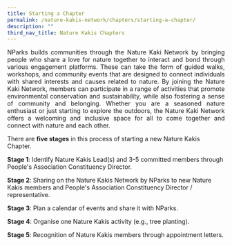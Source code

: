 ```yaml
---
title: Starting a Chapter
permalink: /nature-kakis-network/chapters/starting-a-chapter/
description: ""
third_nav_title: Nature Kakis Chapters
---
```

<section>
	<p align="justify">NParks builds communities through the Nature Kaki Network by bringing people who share a love for nature together to interact and bond through various engagement platforms. These can take the form of guided walks, workshops, and community events that are designed to connect individuals with shared interests and causes related to nature. By joining the Nature Kaki Network, members can participate in a range of activities that promote environmental conservation and sustainability, while also fostering a sense of community and belonging. Whether you are a seasoned nature enthusiast or just starting to explore the outdoors, the Nature Kaki Network offers a welcoming and inclusive space for all to come together and connect with nature and each other.<br>

There are <b>five stages</b> in this process of starting a new Nature Kakis Chapter. 

<b>Stage 1</b>: Identify Nature Kakis Lead(s) and 3-5 committed members through People's Association Constituency Director.

<b>Stage 2</b>: Sharing on the Nature Kakis Network by NParks to new Nature Kakis members and People's Association Constituency Director / representative. 

<b>Stage 3</b>: Plan a calendar of events and share it with NParks.

<b>Stage 4</b>: Organise one Nature Kakis activity (e.g., tree planting).

<b>Stage 5</b>: Recognition of Nature Kakis members through appointment letters.
</p></section>
